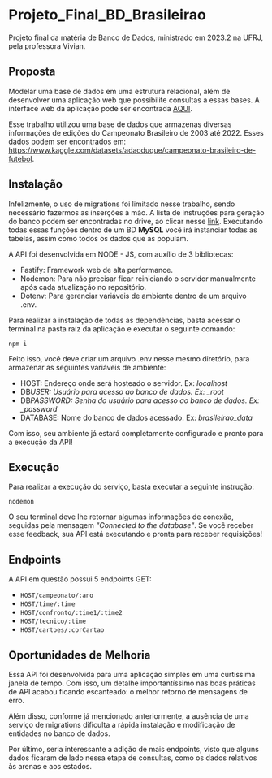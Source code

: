 # Projeto_Final_BD_Brasileirao

Projeto final da matéria de Banco de Dados, ministrado em 2023.2 na UFRJ, pela professora Vivian.

## Proposta

Modelar uma base de dados em uma estrutura relacional, além de desenvolver uma aplicação web que possibilite consultas a essas bases. A interface web da aplicação pode ser encontrada [AQUI](https://github.com/brunafalheiro/projeto-brasileirao).

Esse trabalho utilizou uma base de dados que armazenas diversas informações de edições do Campeonato Brasileiro de 2003 até 2022. Esses dados podem ser encontrados em: https://www.kaggle.com/datasets/adaoduque/campeonato-brasileiro-de-futebol.

## Instalação

Infelizmente, o uso de migrations foi limitado nesse trabalho, sendo necessário fazermos as inserções à mão. A lista de instruções para geração do banco podem ser encontradas no drive, ao clicar nesse [link](https://drive.google.com/file/d/1lUOrLOcUXWlZ1kfbcX9VDcLFX47D8cuV/view?usp=sharing). Executando todas essas funções dentro de um BD **MySQL** você irá instanciar todas as tabelas, assim como todos os dados que as populam.

A API foi desenvolvida em NODE - JS, com auxílio de 3 bibliotecas:

- Fastify: Framework web de alta performance.
- Nodemon: Para não precisar ficar reiniciando o servidor manualmente após cada atualização no repositório.
- Dotenv: Para gerenciar variáveis de ambiente dentro de um arquivo .env.

Para realizar a instalação de todas as dependências, basta acessar o terminal na pasta raíz da aplicação e executar o seguinte comando:

`npm i`

Feito isso, você deve criar um arquivo .env nesse mesmo diretório, para armazenar as seguintes variáveis de ambiente:

- HOST: Endereço onde será hosteado o servidor. Ex: _localhost_
- DB*USER: Usuário para acesso ao banco de dados. Ex: \_root*
- DB*PASSWORD: Senha do usuário para acesso ao banco de dados. Ex: \_password*
- DATABASE: Nome do banco de dados acessado. Ex: _brasileirao_data_

Com isso, seu ambiente já estará completamente configurado e pronto para a execução da API!

## Execução

Para realizar a execução do serviço, basta executar a seguinte instrução:

`nodemon`

O seu terminal deve lhe retornar algumas informações de conexão, seguidas pela mensagem _"Connected to the database"_. Se você receber esse feedback, sua API está executando e pronta para receber requisições!

## Endpoints

A API em questão possui 5 endpoints GET:

- `HOST/campeonato/:ano`
- `HOST/time/:time`
- `HOST/confronto/:time1/:time2`
- `HOST/tecnico/:time`
- `HOST/cartoes/:corCartao`

## Oportunidades de Melhoria

Essa API foi desenvolvida para uma aplicação simples em uma curtíssima janela de tempo. Com isso, um detalhe importantíssimo nas boas práticas de API acabou ficando escanteado: o melhor retorno de mensagens de erro.

Além disso, conforme já mencionado anteriormente, a ausência de uma serviço de migrations dificulta a rápida instalação e modificação de entidades no banco de dados.

Por último, seria interessante a adição de mais endpoints, visto que alguns dados ficaram de lado nessa etapa de consultas, como os dados relativos às arenas e aos estados.
